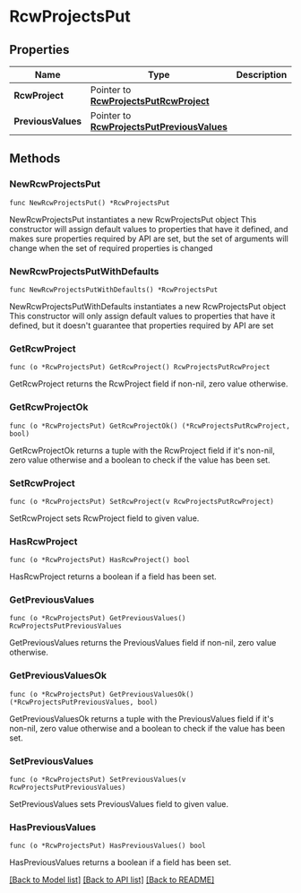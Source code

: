 # RcwProjectsPut

## Properties

Name | Type | Description | Notes
------------ | ------------- | ------------- | -------------
**RcwProject** | Pointer to [**RcwProjectsPutRcwProject**](RcwProjectsPutRcwProject.md) |  | [optional] 
**PreviousValues** | Pointer to [**RcwProjectsPutPreviousValues**](RcwProjectsPutPreviousValues.md) |  | [optional] 

## Methods

### NewRcwProjectsPut

`func NewRcwProjectsPut() *RcwProjectsPut`

NewRcwProjectsPut instantiates a new RcwProjectsPut object
This constructor will assign default values to properties that have it defined,
and makes sure properties required by API are set, but the set of arguments
will change when the set of required properties is changed

### NewRcwProjectsPutWithDefaults

`func NewRcwProjectsPutWithDefaults() *RcwProjectsPut`

NewRcwProjectsPutWithDefaults instantiates a new RcwProjectsPut object
This constructor will only assign default values to properties that have it defined,
but it doesn't guarantee that properties required by API are set

### GetRcwProject

`func (o *RcwProjectsPut) GetRcwProject() RcwProjectsPutRcwProject`

GetRcwProject returns the RcwProject field if non-nil, zero value otherwise.

### GetRcwProjectOk

`func (o *RcwProjectsPut) GetRcwProjectOk() (*RcwProjectsPutRcwProject, bool)`

GetRcwProjectOk returns a tuple with the RcwProject field if it's non-nil, zero value otherwise
and a boolean to check if the value has been set.

### SetRcwProject

`func (o *RcwProjectsPut) SetRcwProject(v RcwProjectsPutRcwProject)`

SetRcwProject sets RcwProject field to given value.

### HasRcwProject

`func (o *RcwProjectsPut) HasRcwProject() bool`

HasRcwProject returns a boolean if a field has been set.

### GetPreviousValues

`func (o *RcwProjectsPut) GetPreviousValues() RcwProjectsPutPreviousValues`

GetPreviousValues returns the PreviousValues field if non-nil, zero value otherwise.

### GetPreviousValuesOk

`func (o *RcwProjectsPut) GetPreviousValuesOk() (*RcwProjectsPutPreviousValues, bool)`

GetPreviousValuesOk returns a tuple with the PreviousValues field if it's non-nil, zero value otherwise
and a boolean to check if the value has been set.

### SetPreviousValues

`func (o *RcwProjectsPut) SetPreviousValues(v RcwProjectsPutPreviousValues)`

SetPreviousValues sets PreviousValues field to given value.

### HasPreviousValues

`func (o *RcwProjectsPut) HasPreviousValues() bool`

HasPreviousValues returns a boolean if a field has been set.


[[Back to Model list]](../README.md#documentation-for-models) [[Back to API list]](../README.md#documentation-for-api-endpoints) [[Back to README]](../README.md)


